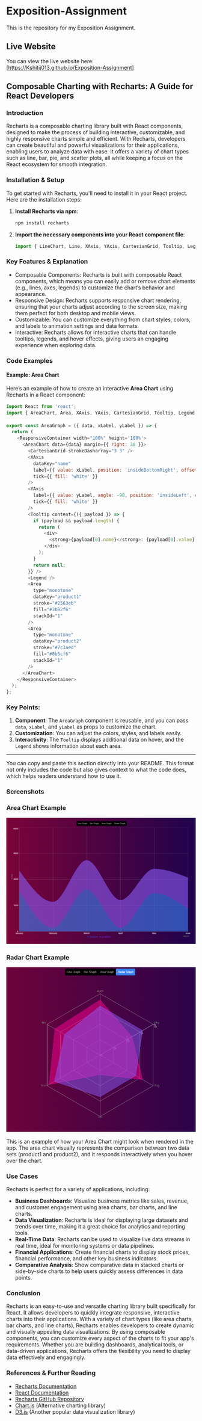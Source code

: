 # Exposition-Assignment

This is the repository for my Exposition Assignment.

## Live Website

You can view the live website here:  
[https://Kshitij013.github.io/Exposition-Assignment]

## Composable Charting with Recharts: A Guide for React Developers

### Introduction

Recharts is a composable charting library built with React components, designed to make the process of building interactive, customizable, and highly responsive charts simple and efficient. With Recharts, developers can create beautiful and powerful visualizations for their applications, enabling users to analyze data with ease. It offers a variety of chart types such as line, bar, pie, and scatter plots, all while keeping a focus on the React ecosystem for smooth integration.

### Installation & Setup

To get started with Recharts, you'll need to install it in your React project. Here are the installation steps:

1. **Install Recharts via npm**:

   ```bash
   npm install recharts
2. **Import the necessary components into your React component file**:

   ```javascript
   import { LineChart, Line, XAxis, YAxis, CartesianGrid, Tooltip, Legend, ResponsiveContainer } from 'recharts';
### Key Features & Explanation
* Composable Components: Recharts is built with composable React components, which means you can easily add or remove chart elements (e.g., lines, axes, legends) to customize the chart’s behavior and appearance.
* Responsive Design: Recharts supports responsive chart rendering, ensuring that your charts adjust according to the screen size, making them perfect for both desktop and mobile views.
* Customizable: You can customize everything from chart styles, colors, and labels to animation settings and data formats.
* Interactive: Recharts allows for interactive charts that can handle tooltips, legends, and hover effects, giving users an engaging experience when exploring data.

### Code Examples

#### Example: Area Chart

Here’s an example of how to create an interactive **Area Chart** using Recharts in a React component:

```javascript
import React from 'react';
import { AreaChart, Area, XAxis, YAxis, CartesianGrid, Tooltip, Legend, ResponsiveContainer } from 'recharts';

export const AreaGraph = ({ data, xLabel, yLabel }) => {
  return (
    <ResponsiveContainer width="100%" height='100%'>
      <AreaChart data={data} margin={{ right: 30 }}>
        <CartesianGrid strokeDasharray="3 3" />
        <XAxis 
          dataKey="name" 
          label={{ value: xLabel, position: 'insideBottomRight', offset: -10, color:'#000000' }} 
          tick={{ fill: 'white' }} 
        />
        <YAxis 
          label={{ value: yLabel, angle: -90, position: 'insideLeft', color:'#000000' }} 
          tick={{ fill: 'white' }} 
        />
        <Tooltip content={({ payload }) => {
          if (payload && payload.length) {
            return (
              <div>
                <strong>{payload[0].name}</strong>: {payload[0].value}
              </div>
            );
          }
          return null;
        }} />
        <Legend />
        <Area
          type="monotone"
          dataKey="product1"
          stroke="#2563eb"
          fill="#3b82f6"
          stackId="1"
        />
        <Area
          type="monotone"
          dataKey="product2"
          stroke="#7c3aed"
          fill="#8b5cf6"
          stackId="1"
        />
      </AreaChart>
    </ResponsiveContainer>
  );
};
```
### Key Points:

1. **Component**: The `AreaGraph` component is reusable, and you can pass `data`, `xLabel`, and `yLabel` as props to customize the chart.
2. **Customization**: You can adjust the colors, styles, and labels easily.
3. **Interactivity**: The `Tooltip` displays additional data on hover, and the `Legend` shows information about each area.

---

You can copy and paste this section directly into your README. This format not only includes the code but also gives context to what the code does, which helps readers understand how to use it.

### Screenshots

<h3>Area Chart Example</h3>

<p align="center">
  <img src="./images/Screenshot%202025-02-25%20184837.png" alt="Area Chart Example">
</p>

<h3>Radar Chart Example</h3>

<p align="center">
  <img src="./images/radargraph.png" alt="Radar Chart Example">
</p>


This is an example of how your Area Chart might look when rendered in the app. The area chart visually represents the comparison between two data sets (product1 and product2), and it responds interactively when you hover over the chart.

### Use Cases

Recharts is perfect for a variety of applications, including:

- **Business Dashboards**: Visualize business metrics like sales, revenue, and customer engagement using area charts, bar charts, and line charts.
- **Data Visualization**: Recharts is ideal for displaying large datasets and trends over time, making it a great choice for analytics and reporting tools.
- **Real-Time Data**: Recharts can be used to visualize live data streams in real time, ideal for monitoring systems or data pipelines.
- **Financial Applications**: Create financial charts to display stock prices, financial performance, and other key business indicators.
- **Comparative Analysis**: Show comparative data in stacked charts or side-by-side charts to help users quickly assess differences in data points.

### Conclusion

Recharts is an easy-to-use and versatile charting library built specifically for React. It allows developers to quickly integrate responsive, interactive charts into their applications. With a variety of chart types (like area charts, bar charts, and line charts), Recharts enables developers to create dynamic and visually appealing data visualizations. By using composable components, you can customize every aspect of the charts to fit your app's requirements. Whether you are building dashboards, analytical tools, or data-driven applications, Recharts offers the flexibility you need to display data effectively and engagingly.

### References & Further Reading

- [Recharts Documentation](https://recharts.org/en-US/)
- [React Documentation](https://reactjs.org/docs/getting-started.html)
- [Recharts GitHub Repository](https://github.com/recharts/recharts)
- [Chart.js](https://www.chartjs.org/) (Alternative charting library)
- [D3.js](https://d3js.org/) (Another popular data visualization library)




